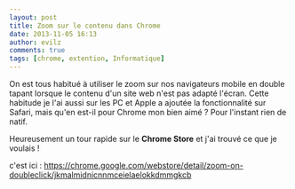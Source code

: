```yaml
---
layout: post
title: Zoom sur le contenu dans Chrome
date: 2013-11-05 16:13
author: evilz
comments: true
tags: [chrome, extention, Informatique]
---
```

On est tous habitué à utiliser le zoom sur nos navigateurs mobile en double tapant lorsque le contenu d'un site web n'est pas adapté l'écran.
Cette habitude je l'ai aussi sur les PC et Apple a ajoutée la fonctionnalité sur Safari, mais qu'en est-il pour Chrome mon bien aimé ? Pour l'instant rien de natif.

<!--more-->

Heureusement un tour rapide sur le **Chrome Store** et j'ai trouvé ce que je voulais !

<amp-youtube data-videoid="FbcwF57DifI" layout="responsive" width="480" height="270"></amp-youtube>

c'est ici : <a title="Zoom on DoubleClick"  href="https://chrome.google.com/webstore/detail/zoom-on-doubleclick/jkmalmidnicnnmceielaelokkdmmgkcb" target="_blank">https://chrome.google.com/webstore/detail/zoom-on-doubleclick/jkmalmidnicnnmceielaelokkdmmgkcb</a>
